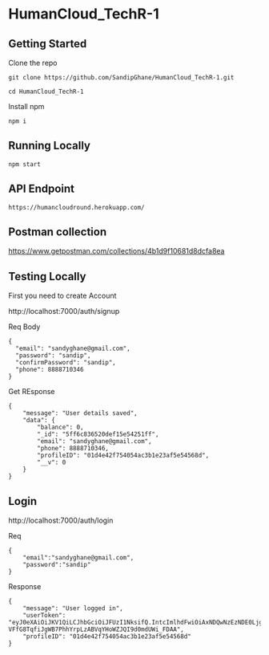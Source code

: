 # HumanCloud_TechR-1

## Getting Started

Clone the repo

```git clone https://github.com/SandipGhane/HumanCloud_TechR-1.git```

```cd HumanCloud_TechR-1```

Install npm 

```npm i```

## Running Locally

```npm start```

## API Endpoint 

```https://humancloudround.herokuapp.com/```

## Postman collection

https://www.getpostman.com/collections/4b1d9f10681d8dcfa8ea

## Testing Locally

First you need to create Account

http://localhost:7000/auth/signup

Req Body

```
{
  "email": "sandyghane@gmail.com",
  "password": "sandip",
  "confirmPassword": "sandip",
  "phone": 8888710346
}
```

Get REsponse

```
{
    "message": "User details saved",
    "data": {
        "balance": 0,
        "_id": "5ff6c836520def15e54251ff",
        "email": "sandyghane@gmail.com",
        "phone": 8888710346,
        "profileID": "01d4e42f754054ac3b1e23af5e54568d",
        "__v": 0
    }
}
```

## Login

http://localhost:7000/auth/login

Req
```
{
    "email":"sandyghane@gmail.com",
    "password":"sandip"
}
```

Response
```
{
    "message": "User logged in",
    "userToken": "eyJ0eXAiOiJKV1QiLCJhbGciOiJFUzI1NksifQ.IntcImlhdFwiOiAxNDQwNzEzNDE0Ljg1fSI.4gJJ9YKDcyj0vrjBSpCeraMTsZE0fkbnhlDygN-VFfG8TqfiJgWB7PhhYrpLzABVqYHoWZJQI9d0mdUWi_FDAA",
    "profileID": "01d4e42f754054ac3b1e23af5e54568d"
}
```





